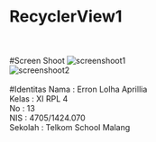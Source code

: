 # RecyclerView1
<br><br>
#Screen Shoot
![screenshoot1](https://s18.postimg.org/kspq90nt5/Screenshot_2016_11_02_20_02_33_1.png)
<br>
![screenshoot2](https://s17.postimg.org/vez1maz7z/Screenshot_2016_11_02_20_17_30_1.png)
<br><br>
#Identitas
Nama : Erron Lolha Aprillia<br>
Kelas : XI RPL 4<br>
No : 13<br>
NIS : 4705/1424.070<br>
Sekolah : Telkom School Malang<br>
